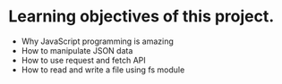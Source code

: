 # Learning objectives of this project.

- Why JavaScript programming is amazing
- How to manipulate JSON data
- How to use request and fetch API
- How to read and write a file using fs module

